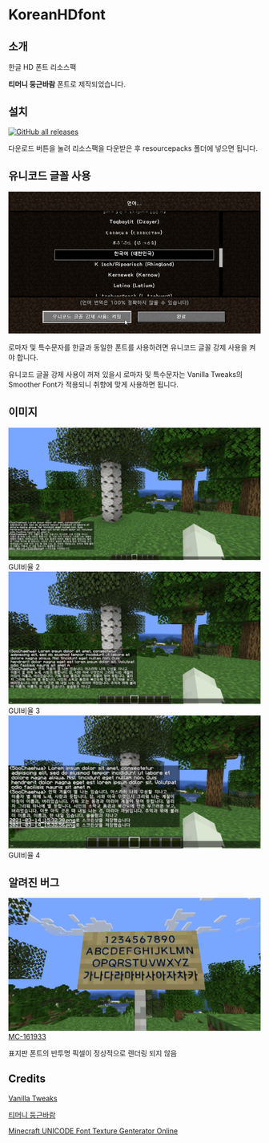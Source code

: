 # KoreanHDfont

## 소개
한글 HD 폰트 리소스팩

**티머니 둥근바람** 폰트로 제작되었습니다.
## 설치

[![GitHub all releases](https://img.shields.io/github/downloads/laxotor/KoreanHDfont/total)](https://github.com/laxotor/KoreanHDfont/releases/download/v1.0.1/korean_hd_font.zip)

다운로드 버튼을 눌려 리소스팩을 다운받은 후 resourcepacks 폴더에 넣으면 됩니다.

## 유니코드 글꼴 사용
![유니코드](./img/88.png)

로마자 및 특수문자를 한글과 동일한 폰트를 사용하려면 유니코드 글꼴 강제 사용을 켜야 합니다.

유니코드 글꼴 강제 사용이 꺼져 있을시 로마자 및 특수문자는 Vanilla Tweaks의 Smoother Font가 적용되니 취향에 맞게 사용하면 됩니다.

## 이미지

![비율2](./img/1.png)
GUI비율 2
![비율3](./img/2.png)
GUI비율 3
![비율4](./img/3.png)
GUI비율 4

## 알려진 버그
![표지판 투명](./img/4.png)
[MC-161933](https://bugs.mojang.com/browse/MC-161933)

표지판 폰트의 반투명 픽셀이 정상적으로 렌더링 되지 않음
## Credits

[Vanilla Tweaks](https://vanillatweaks.net/)

[티머니 둥근바람](https://www.tmoney.co.kr/aeb/cmnctn/ci/ci.dev)

[Minecraft UNICODE Font Texture Genterator Online](https://github.com/codehz/minecraft-unicode-font-texture-generator-online)
